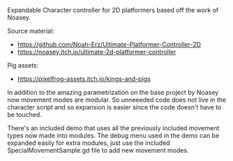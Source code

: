 Expandable Character controller for 2D platformers based off the work of Noasey.

Source material: 
- https://github.com/Noah-Erz/Ultimate-Platformer-Controller-2D
- https://noasey.itch.io/ultimate-2d-platformer-controller

Pig assets:
- https://pixelfrog-assets.itch.io/kings-and-pigs

In addition to the amazing parametrization on the base project by Noasey now movement modes are modular. So unneeeded code does not live in the character script and so expansion is easier since the code doesn't have to be touched.

There's an included demo that uses all the previously included movement types now made into modules. The debug menu used in the demo can be expanded easily for extra modules, just use the included SpecialMovementSample.gd file to add new movement modes.
